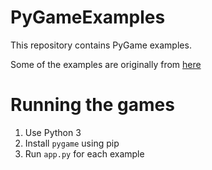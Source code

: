 # PyGameExamples

This repository contains PyGame examples.

Some of the examples are originally from [here](http://programarcadegames.com/)

# Running the games

1. Use Python 3
2. Install ``pygame`` using pip
3. Run ``app.py`` for each example
